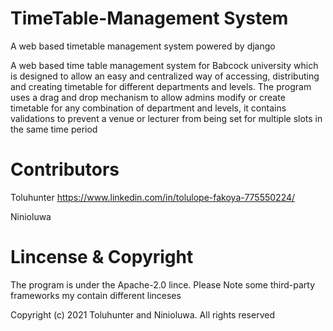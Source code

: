 # TimeTable-Management System

A web based timetable management system powered by django

A web based time table management system for Babcock university which is designed to allow an easy and centralized way of accessing, distributing and creating timetable for different departments and levels. The program uses a drag and drop mechanism to allow admins modify or create timetable for any combination of department and levels, it contains validations to prevent a venue or lecturer from being set for multiple slots in the same time period

# Contributors
Toluhunter https://www.linkedin.com/in/tolulope-fakoya-775550224/

Ninioluwa

# Lincense & Copyright

The program is under the Apache-2.0 lince. Please Note some third-party frameworks my contain different linceses

Copyright (c) 2021 Toluhunter and Ninioluwa. All rights reserved
